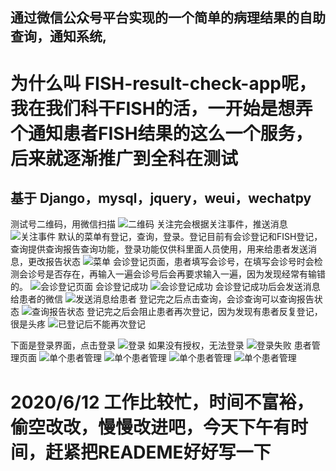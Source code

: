 ## 通过微信公众号平台实现的一个简单的病理结果的自助查询，通知系统,
#  为什么叫 FISH-result-check-app呢，我在我们科干FISH的活，一开始是想弄个通知患者FISH结果的这么一个服务，后来就逐渐推广到全科在测试
## 基于 Django，mysql，jquery，weui，wechatpy
测试号二维码，用微信扫描
![二维码](https://github.com/caozi/FISH-result-check-app/blob/master/screenshot/-1.jpg)
关注完会根据关注事件，推送消息
![关注事件](https://github.com/caozi/FISH-result-check-app/blob/master/screenshot/0.jpg)
默认的菜单有登记，查询，登录。登记目前有会诊登记和FISH登记，查询提供查询报告查询功能，登录功能仅供科里面人员使用，用来给患者发送消息，更改报告状态
![菜单](https://github.com/caozi/FISH-result-check-app/blob/master/screenshot/1.jpg)
会诊登记页面，患者填写会诊号，在填写会诊号时会检测会诊号是否存在，再输入一遍会诊号后会再要求输入一遍，因为发现经常有输错的。
![会诊登记页面](https://github.com/caozi/FISH-result-check-app/blob/master/screenshot/2.jpg)
会诊登记成功
![会诊登记成功](https://github.com/caozi/FISH-result-check-app/blob/master/screenshot/6.jpg)
会诊登记成功后会发送消息给患者的微信
![发送消息给患者](https://github.com/caozi/FISH-result-check-app/blob/master/13.jpg)
登记完之后点击查询，会诊查询可以查询报告状态
![查询报告状态](https://github.com/caozi/FISH-result-check-app/blob/master/10.jpg)
登记完之后会阻止患者再次登记，因为发现有患者反复登记，很是头疼
![已登记后不能再次登记](https://github.com/caozi/FISH-result-check-app/blob/master/7.jpg)

下面是登录界面，点击登录
![登录](https://github.com/caozi/FISH-result-check-app/blob/master/screenshot/9.jpg)
如果没有授权，无法登录
![登录失败](https://github.com/caozi/FISH-result-check-app/blob/master/screenshot/12.jpg)
患者管理页面
![单个患者管理](https://github.com/caozi/FISH-result-check-app/blob/master/screenshot/2.jpg)
![单个患者管理](https://github.com/caozi/FISH-result-check-app/blob/master/screenshot/3.jpg)
![单个患者管理](https://github.com/caozi/FISH-result-check-app/blob/master/screenshot/4.jpg)
![单个患者管理](https://github.com/caozi/FISH-result-check-app/blob/master/screenshot/6.jpg)

# 2020/6/12 工作比较忙，时间不富裕，偷空改改，慢慢改进吧，今天下午有时间，赶紧把READEME好好写一下
